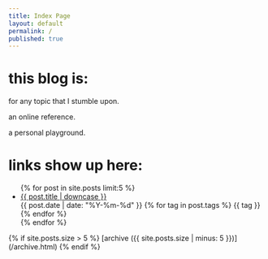 ```yaml
---
title: Index Page
layout: default
permalink: /
published: true
---
```

# this blog is:
for any topic that I stumble upon.

an online reference.

a personal playground.

# links show up here:
<ul class="index_menu">
  {% for post in site.posts limit:5 %}
    <li>
      <a href="{{ post.permalink }}">{{ post.title | downcase }}</a>
      <div class="post_info">
      <span class="publish_date">{{ post.date | date: "%Y-%m-%d" }}</span>
      {% for tag in post.tags %}
      <span class="tag">{{ tag }}</span>
      {% endfor %}
      </div>
    </li>
  {% endfor %}
</ul>
{% if site.posts.size > 5 %}
  [archive ({{ site.posts.size | minus: 5 }})](/archive.html)
{% endif %}

